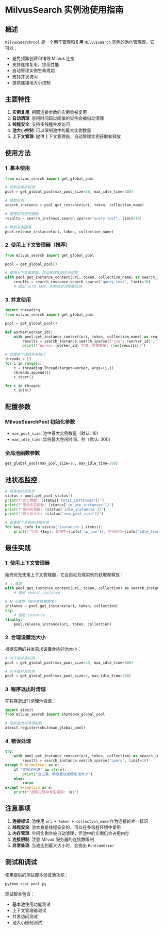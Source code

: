 # MilvusSearch 实例池使用指南

## 概述

`MilvusSearchPool` 是一个用于管理和复用 `MilvusSearch` 实例的池化管理器。它可以：

- 避免频繁创建和销毁 Milvus 连接
- 支持连接复用，提高性能
- 自动管理实例生命周期
- 支持并发访问
- 提供连接池大小控制

## 主要特性

1. **实例复用**: 相同连接参数的实例会被复用
2. **自动清理**: 空闲时间超过阈值的实例会被自动清理
3. **线程安全**: 支持多线程并发访问
4. **池大小控制**: 可以限制池中的最大实例数量
5. **上下文管理**: 提供上下文管理器，自动管理实例获取和释放

## 使用方法

### 1. 基本使用

```python
from milvus_search import get_global_pool

# 获取全局实例池
pool = get_global_pool(max_pool_size=10, max_idle_time=300)

# 获取实例
search_instance = pool.get_instance(uri, token, collection_name)

# 使用实例进行搜索
results = search_instance.search_sparse("query text", limit=10)

# 释放实例回池
pool.release_instance(uri, token, collection_name)
```

### 2. 使用上下文管理器（推荐）

```python
from milvus_search import get_global_pool

pool = get_global_pool()

# 使用上下文管理器，自动管理实例生命周期
with pool.get_instance_context(uri, token, collection_name) as search_instance:
    results = search_instance.search_sparse("query text", limit=10)
    # 退出 with 块时，实例会自动释放回池
```

### 3. 并发使用

```python
import threading
from milvus_search import get_global_pool

pool = get_global_pool()

def worker(worker_id):
    with pool.get_instance_context(uri, token, collection_name) as search_instance:
        results = search_instance.search_sparse(f"query_{worker_id}", limit=10)
        print(f"Worker {worker_id} 完成，结果数量: {len(results)}")

# 创建多个线程并发执行
threads = []
for i in range(5):
    t = threading.Thread(target=worker, args=(i,))
    threads.append(t)
    t.start()

for t in threads:
    t.join()
```

## 配置参数

### MilvusSearchPool 初始化参数

- `max_pool_size`: 池中最大实例数量（默认: 10）
- `max_idle_time`: 实例最大空闲时间，秒（默认: 300）

### 全局池函数参数

```python
get_global_pool(max_pool_size=10, max_idle_time=300)
```

## 池状态监控

```python
# 获取池状态信息
status = pool.get_pool_status()
print(f"总实例数: {status['total_instances']}")
print(f"使用中实例数: {status['in_use_instances']}")
print(f"空闲实例数: {status['idle_instances']}")
print(f"最大池大小: {status['max_pool_size']}")

# 查看各个实例的详细状态
for key, info in status['instances'].items():
    print(f"实例 {key}: 使用中={info['in_use']}, 空闲时间={info['idle_time']}秒")
```

## 最佳实践

### 1. 使用上下文管理器

始终优先使用上下文管理器，它会自动处理实例的获取和释放：

```python
# ✅ 推荐
with pool.get_instance_context(uri, token, collection) as search_instance:
    # 使用 search_instance

# ❌ 不推荐（除非有特殊需求）
instance = pool.get_instance(uri, token, collection)
try:
    # 使用 instance
finally:
    pool.release_instance(uri, token, collection)
```

### 2. 合理设置池大小

根据应用的并发需求设置合适的池大小：

```python
# 对于高并发应用
pool = get_global_pool(max_pool_size=20, max_idle_time=600)

# 对于低并发应用
pool = get_global_pool(max_pool_size=5, max_idle_time=300)
```

### 3. 程序退出时清理

在程序退出时清理池资源：

```python
import atexit
from milvus_search import shutdown_global_pool

# 注册退出时清理函数
atexit.register(shutdown_global_pool)
```

### 4. 错误处理

```python
try:
    with pool.get_instance_context(uri, token, collection) as search_instance:
        results = search_instance.search_sparse("query", limit=10)
except RuntimeError as e:
    if "实例池已满" in str(e):
        print("池已满，稍后重试或增加池大小")
    else:
        raise
except Exception as e:
    print(f"搜索过程中发生错误: {e}")
```

## 注意事项

1. **连接标识**: 池使用 `uri + token + collection_name` 作为连接的唯一标识
2. **线程安全**: 池本身是线程安全的，可以在多线程环境中使用
3. **内存管理**: 空闲实例会被自动清理，但池中的实例仍会占用内存
4. **连接限制**: 注意 Milvus 服务器的连接数限制
5. **异常处理**: 当池达到最大大小时，会抛出 `RuntimeError`

## 测试和调试

使用提供的测试脚本验证池功能：

```bash
python test_pool.py
```

测试脚本包含：
- 基本池使用功能测试
- 上下文管理器测试
- 并发访问测试
- 池大小限制测试
